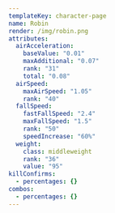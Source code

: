 ```yaml
---
templateKey: character-page
name: Robin
render: /img/robin.png
attributes:
  airAcceleration:
    baseValue: "0.01"
    maxAdditional: "0.07"
    rank: "31"
    total: "0.08"
  airSpeed:
    maxAirSpeed: "1.05"
    rank: "40"
  fallSpeed:
    fastFallSpeed: "2.4"
    maxFallSpeed: "1.5"
    rank: "50"
    speedIncrease: "60%"
  weight:
    class: middleweight
    rank: "36"
    value: "95"
killConfirms:
  - percentages: {}
combos:
  - percentages: {}
---
```

